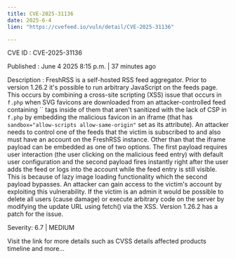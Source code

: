 ```yaml
---
title: CVE-2025-31136
date: 2025-6-4
lien: "https://cvefeed.io/vuln/detail/CVE-2025-31136"

---
```


CVE ID : CVE-2025-31136

Published :  June 4
2025
8:15 p.m. | 37 minutes ago

Description : FreshRSS is a self-hosted RSS feed aggregator. Prior to version 1.26.2
it's possible to run arbitrary JavaScript on the feeds page.
This occurs by combining a cross-site scripting (XSS) issue that occurs in `f.php` when SVG favicons are downloaded from an attacker-controlled feed containing `` tags inside of them that aren't sanitized
with the lack of CSP in `f.php` by embedding the malicious favicon in an iframe (that has `sandbox="allow-scripts allow-same-origin"` set as its attribute). An attacker needs to control one of the feeds that the victim is subscribed to
and also must have an account on the FreshRSS instance. Other than that
the iframe payload can be embedded as one of two options. The first payload requires user interaction (the user clicking on the malicious feed entry) with default user configuration
and the second payload fires instantly right after the user adds the feed or logs into the account while the feed entry is still visible. This is because of lazy image loading functionality
which the second payload bypasses. An attacker can gain access to the victim's account by exploiting this vulnerability. If the victim is an admin it would be possible to delete all users (cause damage) or execute arbitrary code on the server by modifying the update URL using fetch() via the XSS. Version 1.26.2 has a patch for the issue.

Severity: 6.7 | MEDIUM

Visit the link for more details
such as CVSS details
affected products
timeline
and more...
